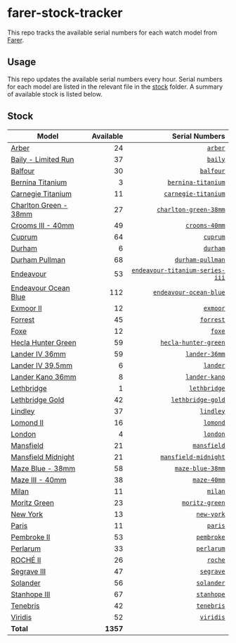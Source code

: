 # farer-stock-tracker

This repo tracks the available serial numbers for each watch model from [Farer](https://farer.com).

## Usage

This repo updates the available serial numbers every hour. Serial numbers for each model are listed in the relevant file in the [stock](./stock) folder. A summary of available stock is listed below.

## Stock

| Model | Available | Serial Numbers |
| ----- | --------: | -------------: |
| [Arber](https://usd.farer.com/products/arber) | 24 | [`arber`](./stock/arber) |
| [Baily - Limited Run](https://usd.farer.com/products/baily) | 37 | [`baily`](./stock/baily) |
| [Balfour](https://usd.farer.com/products/balfour) | 30 | [`balfour`](./stock/balfour) |
| [Bernina Titanium](https://usd.farer.com/products/bernina-titanium) | 3 | [`bernina-titanium`](./stock/bernina-titanium) |
| [Carnegie Titanium](https://usd.farer.com/products/carnegie-titanium) | 11 | [`carnegie-titanium`](./stock/carnegie-titanium) |
| [Charlton Green - 38mm](https://usd.farer.com/products/charlton-green-38mm) | 27 | [`charlton-green-38mm`](./stock/charlton-green-38mm) |
| [Crooms III - 40mm](https://usd.farer.com/products/crooms-40mm) | 49 | [`crooms-40mm`](./stock/crooms-40mm) |
| [Cuprum](https://usd.farer.com/products/cuprum) | 64 | [`cuprum`](./stock/cuprum) |
| [Durham](https://usd.farer.com/products/durham) | 6 | [`durham`](./stock/durham) |
| [Durham Pullman](https://usd.farer.com/products/durham-pullman) | 68 | [`durham-pullman`](./stock/durham-pullman) |
| [Endeavour](https://usd.farer.com/products/endeavour-titanium-series-iii) | 53 | [`endeavour-titanium-series-iii`](./stock/endeavour-titanium-series-iii) |
| [Endeavour Ocean Blue](https://usd.farer.com/products/endeavour-ocean-blue) | 112 | [`endeavour-ocean-blue`](./stock/endeavour-ocean-blue) |
| [Exmoor II](https://usd.farer.com/products/exmoor) | 12 | [`exmoor`](./stock/exmoor) |
| [Forrest](https://usd.farer.com/products/forrest) | 45 | [`forrest`](./stock/forrest) |
| [Foxe](https://usd.farer.com/products/foxe) | 12 | [`foxe`](./stock/foxe) |
| [Hecla Hunter Green](https://usd.farer.com/products/hecla-hunter-green) | 59 | [`hecla-hunter-green`](./stock/hecla-hunter-green) |
| [Lander IV 36mm](https://usd.farer.com/products/lander-36mm) | 59 | [`lander-36mm`](./stock/lander-36mm) |
| [Lander IV 39.5mm](https://usd.farer.com/products/lander) | 6 | [`lander`](./stock/lander) |
| [Lander Kano 36mm](https://usd.farer.com/products/lander-kano) | 8 | [`lander-kano`](./stock/lander-kano) |
| [Lethbridge](https://usd.farer.com/products/lethbridge) | 1 | [`lethbridge`](./stock/lethbridge) |
| [Lethbridge Gold](https://usd.farer.com/products/lethbridge-gold) | 42 | [`lethbridge-gold`](./stock/lethbridge-gold) |
| [Lindley](https://usd.farer.com/products/lindley) | 37 | [`lindley`](./stock/lindley) |
| [Lomond II](https://usd.farer.com/products/lomond) | 16 | [`lomond`](./stock/lomond) |
| [London](https://usd.farer.com/products/london) | 4 | [`london`](./stock/london) |
| [Mansfield](https://usd.farer.com/products/mansfield) | 21 | [`mansfield`](./stock/mansfield) |
| [Mansfield Midnight](https://usd.farer.com/products/mansfield-midnight) | 21 | [`mansfield-midnight`](./stock/mansfield-midnight) |
| [Maze Blue - 38mm](https://usd.farer.com/products/maze-blue-38mm) | 58 | [`maze-blue-38mm`](./stock/maze-blue-38mm) |
| [Maze III - 40mm](https://usd.farer.com/products/maze-40mm) | 38 | [`maze-40mm`](./stock/maze-40mm) |
| [Milan](https://usd.farer.com/products/milan) | 11 | [`milan`](./stock/milan) |
| [Moritz Green](https://usd.farer.com/products/moritz-green) | 23 | [`moritz-green`](./stock/moritz-green) |
| [New York](https://usd.farer.com/products/new-york) | 13 | [`new-york`](./stock/new-york) |
| [Paris](https://usd.farer.com/products/paris) | 11 | [`paris`](./stock/paris) |
| [Pembroke II](https://usd.farer.com/products/pembroke) | 53 | [`pembroke`](./stock/pembroke) |
| [Perlarum](https://usd.farer.com/products/perlarum) | 33 | [`perlarum`](./stock/perlarum) |
| [ROCHÉ II](https://usd.farer.com/products/roche) | 26 | [`roche`](./stock/roche) |
| [Segrave III](https://usd.farer.com/products/segrave) | 47 | [`segrave`](./stock/segrave) |
| [Solander](https://usd.farer.com/products/solander) | 56 | [`solander`](./stock/solander) |
| [Stanhope III](https://usd.farer.com/products/stanhope) | 67 | [`stanhope`](./stock/stanhope) |
| [Tenebris](https://usd.farer.com/products/tenebris) | 42 | [`tenebris`](./stock/tenebris) |
| [Viridis](https://usd.farer.com/products/viridis) | 52 | [`viridis`](./stock/viridis) |
| **Total** | **1357** | |
